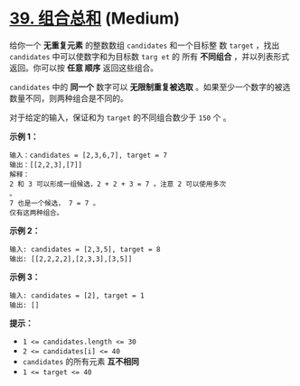 # [39. 组合总和](https://leetcode.cn/problems/combination-sum/) (Medium)

给你一个 **无重复元素** 的整数数组 `candidates` 和一个目标整
数 `target` ，找出 `candidates` 中可以使数字和为目标数 `targ
et` 的 所有 **不同组合** ，并以列表形式返回。你可以按 **任意
顺序** 返回这些组合。

`candidates` 中的 **同一个** 数字可以 **无限制重复被选取** 
。如果至少一个数字的被选数量不同，则两种组合是不同的。

对于给定的输入，保证和为 `target` 的不同组合数少于 `150` 个
。

**示例 1：**

```
输入：candidates = [2,3,6,7], target = 7
输出：[[2,2,3],[7]]
解释：
2 和 3 可以形成一组候选，2 + 2 + 3 = 7 。注意 2 可以使用多次
。
7 也是一个候选， 7 = 7 。
仅有这两种组合。
```

**示例 2：**

```
输入: candidates = [2,3,5], target = 8
输出: [[2,2,2,2],[2,3,3],[3,5]]
```

**示例 3：**

```
输入: candidates = [2], target = 1
输出: []

```

**提示：**

- `1 <= candidates.length <= 30`
- `2 <= candidates[i] <= 40`
- `candidates` 的所有元素 **互不相同**
- `1 <= target <= 40`
